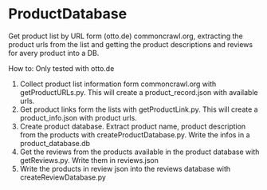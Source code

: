 # ProductDatabase

Get product list by URL form (otto.de) commoncrawl.org, extracting the product urls from the list and getting the product descriptions and reviews for avery product into a DB.

How to: Only tested with otto.de

1. Collect product list information form commoncrawl.org with getProductURLs.py. This will create a product_record.json with available urls.
2. Get product links form the lists with getProductLink.py. This will create a product_info.json with product urls.
3. Create product database. Extract product name, product description from the products with createProductDatabase.py. Write the infos in a product_database.db
4. Get the reviews from the products available in the product database with getReviews.py. Write them in reviews.json 
5. Write the products in review json into the reviews database with createReviewDatabase.py 

